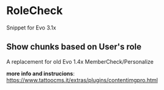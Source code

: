 # RoleCheck
Snippet for Evo 3.1x
## Show chunks based on User's role
A replacement for old Evo 1.4x MemberCheck/Personalize

**more info and instrucions**: [https://www.tattoocms.it/extras/plugins/contentimgpro.html
](https://www.tattoocms.it/extras/snippets/rolecheck.html)
